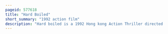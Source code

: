 ```yaml
---
pageid: 577618
title: "Hard Boiled"
short_summary: "1992 action film"
description: "Hard boiled is a 1992 Hong kong Action Thriller directed by John Woo with a Screenplay by Gordon Chan and Barry wong based on a Story written by Woo. The Film stars Chow Yun-Fat as Inspector 'Tequila' Yuen, Tony Leung Chiu-Wai as Alan, an undercover Cop, and Anthony Wong as Johnny Wong, a Leader of the criminal Triads."
---
```

